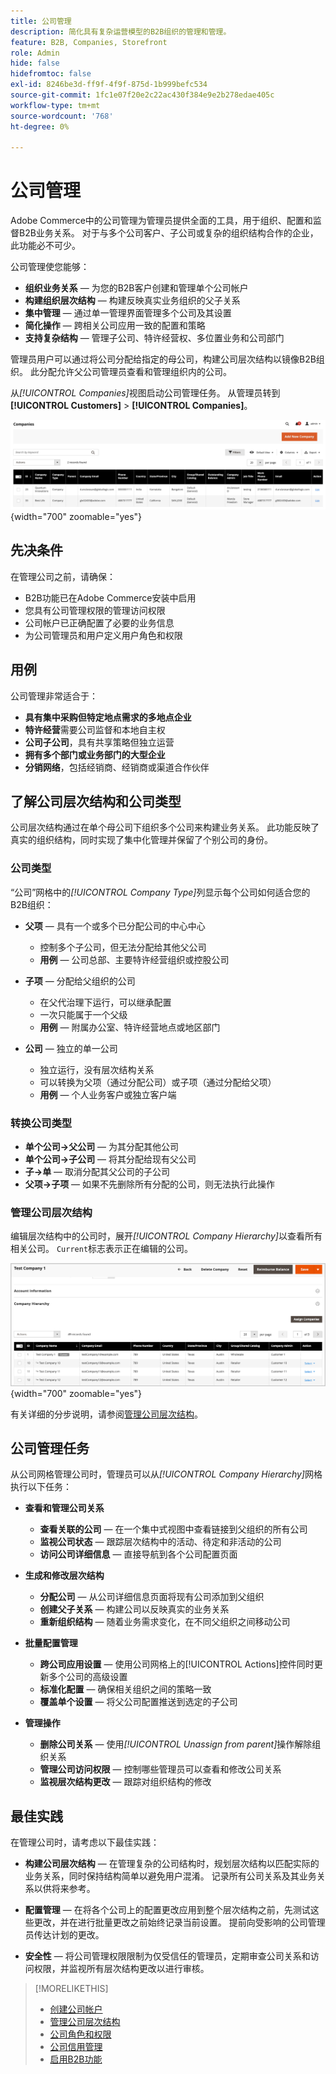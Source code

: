 ```yaml
---
title: 公司管理
description: 简化具有复杂运营模型的B2B组织的管理和管理。
feature: B2B, Companies, Storefront
role: Admin
hide: false
hidefromtoc: false
exl-id: 8246be3d-ff9f-4f9f-875d-1b999befc534
source-git-commit: 1fc1e07f20e2c22ac430f384e9e2b278edae405c
workflow-type: tm+mt
source-wordcount: '768'
ht-degree: 0%

---
```


# 公司管理

Adobe Commerce中的公司管理为管理员提供全面的工具，用于组织、配置和监督B2B业务关系。 对于与多个公司客户、子公司或复杂的组织结构合作的企业，此功能必不可少。

公司管理使您能够：

* **组织业务关系** — 为您的B2B客户创建和管理单个公司帐户
* **构建组织层次结构** — 构建反映真实业务组织的父子关系
* **集中管理** — 通过单一管理界面管理多个公司及其设置
* **简化操作** — 跨相关公司应用一致的配置和策略
* **支持复杂结构** — 管理子公司、特许经营权、多位置业务和公司部门

管理员用户可以通过将公司分配给指定的母公司，构建公司层次结构以镜像B2B组织。 此分配允许父公司管理员查看和管理组织内的公司。

从&#x200B;*[!UICONTROL Companies]*&#x200B;视图启动公司管理任务。 从管理员转到&#x200B;**[!UICONTROL Customers]** > **[!UICONTROL Companies]**。

![B2B管理公司网格](./assets/companies-grid-view.png){width="700" zoomable="yes"}

## 先决条件

在管理公司之前，请确保：

* B2B功能已在Adobe Commerce安装中启用
* 您具有公司管理权限的管理访问权限
* 公司帐户已正确配置了必要的业务信息
* 为公司管理员和用户定义用户角色和权限

## 用例

公司管理非常适合于：

* **具有集中采购但特定地点需求的多地点企业**
* **特许经营**&#x200B;需要公司监督和本地自主权
* **公司子公司**，具有共享策略但独立运营
* **拥有多个部门或业务部门的大型企业**
* **分销网络**，包括经销商、经销商或渠道合作伙伴

## 了解公司层次结构和公司类型

公司层次结构通过在单个母公司下组织多个公司来构建业务关系。 此功能反映了真实的组织结构，同时实现了集中化管理并保留了个别公司的身份。

### 公司类型

“公司”网格中的&#x200B;*[!UICONTROL Company Type]*&#x200B;列显示每个公司如何适合您的B2B组织：

* **父项** — 具有一个或多个已分配公司的中心中心
   * 控制多个子公司，但无法分配给其他父公司
   * **用例** — 公司总部、主要特许经营组织或控股公司

* **子项** — 分配给父组织的公司
   * 在父代治理下运行，可以继承配置
   * 一次只能属于一个父级
   * **用例** — 附属办公室、特许经营地点或地区部门

* **公司** — 独立的单一公司
   * 独立运行，没有层次结构关系
   * 可以转换为父项（通过分配公司）或子项（通过分配给父项）
   * **用例** — 个人业务客户或独立客户端

### 转换公司类型

* **单个公司→父公司** — 为其分配其他公司
* **单个公司→子公司** — 将其分配给现有父公司
* **子→单** — 取消分配其父公司的子公司
* **父项→子项** — 如果不先删除所有分配的公司，则无法执行此操作

### 管理公司层次结构

编辑层次结构中的公司时，展开&#x200B;*[!UICONTROL Company Hierarchy]*&#x200B;以查看所有相关公司。 `Current`标志表示正在编辑的公司。

![B2B公司层次结构网格](./assets/company-detail-hierarchy-current-flag.png){width="700" zoomable="yes"}

有关详细的分步说明，请参阅[管理公司层次结构](manage-company-hierarchy.md)。

## 公司管理任务

从公司网格管理公司时，管理员可以从&#x200B;*[!UICONTROL Company Hierarchy]*&#x200B;网格执行以下任务：

* **查看和管理公司关系**
   * **查看关联的公司** — 在一个集中式视图中查看链接到父组织的所有公司
   * **监视公司状态** — 跟踪层次结构中的活动、待定和非活动的公司
   * **访问公司详细信息** — 直接导航到各个公司配置页面

* **生成和修改层次结构**
   * **分配公司** — 从公司详细信息页面将现有公司添加到父组织
   * **创建父子关系** — 构建公司以反映真实的业务关系
   * **重新组织结构** — 随着业务需求变化，在不同父组织之间移动公司

* **批量配置管理**
   * **跨公司应用设置** — 使用公司网格上的[!UICONTROL Actions]控件同时更新多个公司的高级设置
   * **标准化配置** — 确保相关组织之间的策略一致
   * **覆盖单个设置** — 将父公司配置推送到选定的子公司

* **管理操作**
   * **删除公司关系** — 使用&#x200B;*[!UICONTROL Unassign from parent]*&#x200B;操作解除组织关系
   * **管理公司访问权限** — 控制哪些管理员可以查看和修改公司关系
   * **监视层次结构更改** — 跟踪对组织结构的修改

## 最佳实践

在管理公司时，请考虑以下最佳实践：

* **构建公司层次结构** — 在管理复杂的公司结构时，规划层次结构以匹配实际的业务关系，同时保持结构简单以避免用户混淆。 记录所有公司关系及其业务关系以供将来参考。

* **配置管理** — 在将各个公司上的配置更改应用到整个层次结构之前，先测试这些更改，并在进行批量更改之前始终记录当前设置。 提前向受影响的公司管理员传达计划的更改。

* **安全性** — 将公司管理权限限制为仅受信任的管理员，定期审查公司关系和访问权限，并监视所有层次结构更改以进行审核。

>[!MORELIKETHIS]
>
>* [创建公司帐户](account-company-create.md)
>* [管理公司层次结构](manage-company-hierarchy.md)
>* [公司角色和权限](account-company-roles-permissions.md)
>* [公司信用管理](credit-company.md)
>* [启用B2B功能](enable-basic-features.md)
